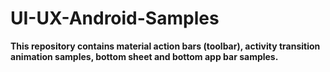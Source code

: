 # UI-UX-Android-Samples
**This repository contains material action bars (toolbar), activity transition animation samples, bottom sheet and bottom app bar samples.**
